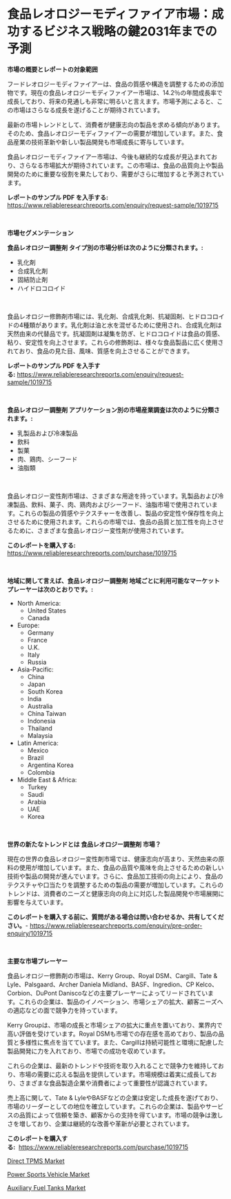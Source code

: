 <p><h1>食品レオロジーモディファイア市場：成功するビジネス戦略の鍵2031年までの予測</h1></p><p><strong>市場の概要とレポートの対象範囲</strong></p>
<p><p>フードレオロジーモディファイアーは、食品の質感や構造を調整するための添加物です。現在の食品レオロジーモディファイアー市場は、14.2％の年間成長率で成長しており、将来の見通しも非常に明るいと言えます。市場予測によると、この市場はさらなる成長を遂げることが期待されています。</p><p>最新の市場トレンドとして、消費者が健康志向の製品を求める傾向があります。そのため、食品レオロジーモディファイアーの需要が増加しています。また、食品産業の技術革新や新しい製品開発も市場成長に寄与しています。</p><p>食品レオロジーモディファイアー市場は、今後も継続的な成長が見込まれており、さらなる市場拡大が期待されています。この市場は、食品の品質向上や製品開発のために重要な役割を果たしており、需要がさらに増加すると予測されています。</p></p>
<p><strong>レポートのサンプル PDF を入手する:</strong> <a href="https://www.reliableresearchreports.com/enquiry/request-sample/1019715">https://www.reliableresearchreports.com/enquiry/request-sample/1019715</a></p>
<p>&nbsp;</p>
<p><strong>市場セグメンテーション</strong></p>
<p><strong>食品レオロジー調整剤 タイプ別の市場分析は次のように分類されます。:</strong></p>
<p><ul><li>乳化剤</li><li>合成乳化剤</li><li>固結防止剤</li><li>ハイドロコロイド</li></ul></p>
<p>&nbsp;</p>
<p><p>食品レオロジー修飾剤市場には、乳化剤、合成乳化剤、抗凝固剤、ヒドロコロイドの4種類があります。乳化剤は油と水を混ぜるために使用され、合成乳化剤は天然由来の代替品です。抗凝固剤は凝集を防ぎ、ヒドロコロイドは食品の質感、粘り、安定性を向上させます。これらの修飾剤は、様々な食品製品に広く使用されており、食品の見た目、風味、質感を向上させることができます。</p></p>
<p><strong>レポートのサンプル PDF を入手する:</strong>&nbsp;<a href="https://www.reliableresearchreports.com/enquiry/request-sample/1019715">https://www.reliableresearchreports.com/enquiry/request-sample/1019715</a></p>
<p>&nbsp;</p>
<p><strong> 食品レオロジー調整剤 アプリケーション別の市場産業調査は次のように分類されます。:</strong></p>
<p><ul><li>乳製品および冷凍製品</li><li>飲料</li><li>製菓</li><li>肉、鶏肉、シーフード</li><li>油脂類</li></ul></p>
<p>&nbsp;</p>
<p><p>食品レオロジー変性剤市場は、さまざまな用途を持っています。乳製品および冷凍製品、飲料、菓子、肉、鶏肉およびシーフード、油脂市場で使用されています。これらの製品の質感やテクスチャーを改善し、製品の安定性や保存性を向上させるために使用されます。これらの市場では、食品の品質と加工性を向上させるために、さまざまな食品レオロジー変性剤が使用されています。</p></p>
<p><strong>このレポートを購入する:</strong>&nbsp; <a href="https://www.reliableresearchreports.com/purchase/1019715">https://www.reliableresearchreports.com/purchase/1019715</a></p>
<p>&nbsp;</p>
<p><strong>地域に関して言えば、食品レオロジー調整剤 地域ごとに利用可能なマーケットプレーヤーは次のとおりです。:</strong></p>
<p><ul>
    <li>
        North America:
        <ul>
            <li>United States</li>
            <li>Canada</li>
        </ul>
    </li>
    <li>
        Europe:
        <ul>
            <li>Germany</li>
            <li>France</li>
            <li>U.K.</li>
            <li>Italy</li>
            <li>Russia</li>
        </ul>
    </li>
    <li>
        Asia-Pacific:
        <ul>
            <li>China</li>
            <li>Japan</li>
            <li>South Korea</li>
            <li>India</li>
            <li>Australia</li>
            <li>China Taiwan</li>
            <li>Indonesia</li>
            <li>Thailand</li>
            <li>Malaysia</li>
        </ul>
    </li>
    <li>
        Latin America:
        <ul>
            <li>Mexico</li>
            <li>Brazil</li>
            <li>Argentina Korea</li>
            <li>Colombia</li>
        </ul>
    </li>
    <li>
        Middle East & Africa:
        <ul>
            <li>Turkey</li>
            <li>Saudi</li>
            <li>Arabia</li>
            <li>UAE</li>
            <li>Korea</li>
        </ul>
    </li>
    </ul></p>
<p>&nbsp;</p>
<p><strong>世界の新たなトレンドとは 食品レオロジー調整剤 市場？</strong></p>
<p><p>現在の世界の食品レオロジー変性剤市場では、健康志向が高まり、天然由来の原料の使用が増加しています。また、食品の品質や風味を向上させるための新しい技術や製品の開発が進んでいます。さらに、食品加工技術の向上により、食品のテクスチャや口当たりを調整するための製品の需要が増加しています。これらのトレンドは、消費者のニーズと健康志向の向上に対応した製品開発や市場展開に影響を与えています。</p></p>
<p><strong>このレポートを購入する前に、質問がある場合は問い合わせるか、共有してください。</strong>- <a href="https://www.reliableresearchreports.com/enquiry/pre-order-enquiry/1019715">https://www.reliableresearchreports.com/enquiry/pre-order-enquiry/1019715</a></p>
<p>&nbsp;</p>
<p><strong>主要な市場プレーヤー</strong></p>
<p><p>食品レオロジー修飾剤の市場は、Kerry Group、Royal DSM、Cargill、Tate & Lyle、Palsgaard、Archer Daniela Midland、BASF、Ingredion、CP Kelco、Corbion、DuPont Daniscoなどの主要プレーヤーによってリードされています。これらの企業は、製品のイノベーション、市場シェアの拡大、顧客ニーズへの適応などの面で競争力を持っています。</p><p>Kerry Groupは、市場の成長と市場シェアの拡大に重点を置いており、業界内で高い評価を受けています。Royal DSMも市場での存在感を高めており、製品の品質と多様性に焦点を当てています。また、Cargillは持続可能性と環境に配慮した製品開発に力を入れており、市場での成功を収めています。</p><p>これらの企業は、最新のトレンドや技術を取り入れることで競争力を維持しており、市場の需要に応える製品を提供しています。市場規模は着実に成長しており、さまざまな食品製造企業や消費者によって重要性が認識されています。</p><p>売上高に関して、Tate & LyleやBASFなどの企業は安定した成長を遂げており、市場のリーダーとしての地位を確立しています。これらの企業は、製品やサービスの品質によって信頼を築き、顧客からの支持を得ています。市場の競争は激しさを増しており、企業は継続的な改善や革新が必要とされています。</p></p>
<p><strong>このレポートを購入する:</strong>&nbsp;&nbsp;<a href="https://www.reliableresearchreports.com/purchase/1019715">https://www.reliableresearchreports.com/purchase/1019715</a></p>
<p><p><a href="https://github.com/angelajermaine/Market-Research-Report-List-2/blob/main/direct-tpms-market.md">Direct TPMS Market</a></p><p><a href="https://github.com/provorikovar/Market-Research-Report-List-3/blob/main/power-sports-vehicle-market.md">Power Sports Vehicle Market</a></p><p><a href="https://github.com/CliffMedina6/Market-Research-Report-List-3/blob/main/auxiliary-fuel-tanks-market.md">Auxiliary Fuel Tanks Market</a></p></p>